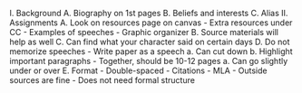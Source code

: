 I. Background
	A. Biography on 1st pages
	B. Beliefs and interests
	C. Alias
II. Assignments
	A. Look on resources page on canvas
		- Extra resources under CC
		- Examples of speeches
		- Graphic organizer
	B. Source materials will help as well
	C. Can find what your character said on certain days
	D. Do not memorize speeches
		- Write paper as a speech
			a. Can cut down
			b. Highlight important paragraphs
		- Together, should be 10-12 pages
			a. Can go slightly under or over
	E. Format
		- Double-spaced
		- Citations
		- MLA
		- Outside sources are fine
		- Does not need formal structure